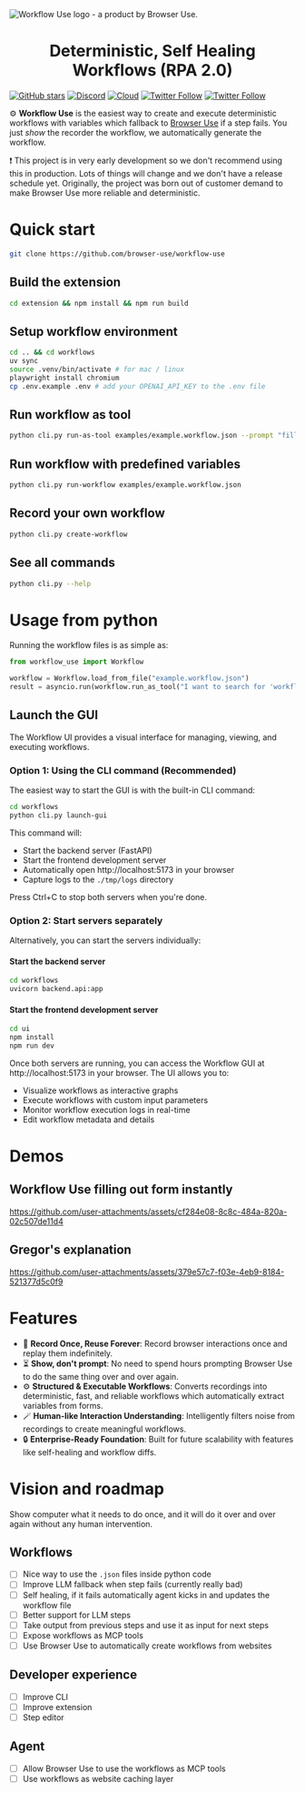 <picture>
  <img alt="Workflow Use logo - a product by Browser Use." src="./static/workflow-use.png"  width="full">
</picture>

<br />

<h1 align="center">Deterministic, Self Healing Workflows (RPA 2.0)</h1>

[![GitHub stars](https://img.shields.io/github/stars/browser-use/workflow-use?style=social)](https://github.com/browser-use/workflow-use/stargazers)
[![Discord](https://img.shields.io/discord/1303749220842340412?color=7289DA&label=Discord&logo=discord&logoColor=white)](https://link.browser-use.com/discord)
[![Cloud](https://img.shields.io/badge/Cloud-☁️-blue)](https://cloud.browser-use.com)
[![Twitter Follow](https://img.shields.io/twitter/follow/Gregor?style=social)](https://x.com/gregpr07)
[![Twitter Follow](https://img.shields.io/twitter/follow/Magnus?style=social)](https://x.com/mamagnus00)

⚙️ **Workflow Use** is the easiest way to create and execute deterministic workflows with variables which fallback to [Browser Use](https://github.com/browser-use/browser-use) if a step fails. You just _show_ the recorder the workflow, we automatically generate the workflow.

❗ This project is in very early development so we don't recommend using this in production. Lots of things will change and we don't have a release schedule yet. Originally, the project was born out of customer demand to make Browser Use more reliable and deterministic.

# Quick start

```bash
git clone https://github.com/browser-use/workflow-use
```

## Build the extension

```bash
cd extension && npm install && npm run build
```

## Setup workflow environment

```bash
cd .. && cd workflows
uv sync
source .venv/bin/activate # for mac / linux
playwright install chromium
cp .env.example .env # add your OPENAI_API_KEY to the .env file
```

## Run workflow as tool

```bash
python cli.py run-as-tool examples/example.workflow.json --prompt "fill the form with example data"
```

## Run workflow with predefined variables

```bash
python cli.py run-workflow examples/example.workflow.json
```

## Record your own workflow

```bash
python cli.py create-workflow
```

## See all commands

```bash
python cli.py --help
```

# Usage from python

Running the workflow files is as simple as:

```python
from workflow_use import Workflow

workflow = Workflow.load_from_file("example.workflow.json")
result = asyncio.run(workflow.run_as_tool("I want to search for 'workflow use'"))
```

## Launch the GUI

The Workflow UI provides a visual interface for managing, viewing, and executing workflows.

### Option 1: Using the CLI command (Recommended)

The easiest way to start the GUI is with the built-in CLI command:

```bash
cd workflows
python cli.py launch-gui
```

This command will:

- Start the backend server (FastAPI)
- Start the frontend development server
- Automatically open http://localhost:5173 in your browser
- Capture logs to the `./tmp/logs` directory

Press Ctrl+C to stop both servers when you're done.

### Option 2: Start servers separately

Alternatively, you can start the servers individually:

#### Start the backend server

```bash
cd workflows
uvicorn backend.api:app
```

#### Start the frontend development server

```bash
cd ui
npm install
npm run dev
```

Once both servers are running, you can access the Workflow GUI at http://localhost:5173 in your browser. The UI allows you to:

- Visualize workflows as interactive graphs
- Execute workflows with custom input parameters
- Monitor workflow execution logs in real-time
- Edit workflow metadata and details

# Demos

## Workflow Use filling out form instantly

https://github.com/user-attachments/assets/cf284e08-8c8c-484a-820a-02c507de11d4

## Gregor's explanation

https://github.com/user-attachments/assets/379e57c7-f03e-4eb9-8184-521377d5c0f9

# Features

- 🔁 **Record Once, Reuse Forever**: Record browser interactions once and replay them indefinitely.
- ⏳ **Show, don't prompt**: No need to spend hours prompting Browser Use to do the same thing over and over again.
- ⚙️ **Structured & Executable Workflows**: Converts recordings into deterministic, fast, and reliable workflows which automatically extract variables from forms.
- 🪄 **Human-like Interaction Understanding**: Intelligently filters noise from recordings to create meaningful workflows.
- 🔒 **Enterprise-Ready Foundation**: Built for future scalability with features like self-healing and workflow diffs.

# Vision and roadmap

Show computer what it needs to do once, and it will do it over and over again without any human intervention.

## Workflows

- [ ] Nice way to use the `.json` files inside python code
- [ ] Improve LLM fallback when step fails (currently really bad)
- [ ] Self healing, if it fails automatically agent kicks in and updates the workflow file
- [ ] Better support for LLM steps
- [ ] Take output from previous steps and use it as input for next steps
- [ ] Expose workflows as MCP tools
- [ ] Use Browser Use to automatically create workflows from websites

## Developer experience

- [ ] Improve CLI
- [ ] Improve extension
- [ ] Step editor

## Agent

- [ ] Allow Browser Use to use the workflows as MCP tools
- [ ] Use workflows as website caching layer
